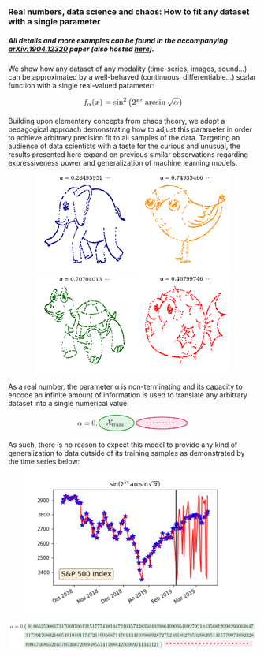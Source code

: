 ### Real numbers, data science and chaos: How to fit any dataset with a single parameter
##### *All details and more examples can be found in the accompanying [arXiv:1904.12320](https://arxiv.org/abs/1904.12320) paper (also hosted [here](1904.12320.pdf)).*

We show how any dataset of any modality (time-series, images, sound...) can be approximated by a well-behaved 
(continuous, differentiable...) scalar function with a single real-valued parameter:

<p align="center">
<img src="resources/decodingFunction.png" width="200"/>
</p>

Building upon elementary concepts from chaos theory, we adopt a pedagogical approach demonstrating how to adjust
this parameter in order to achieve arbitrary precision fit to all samples of the data.
Targeting an audience of data scientists with a taste for the curious and unusual, the results presented here
expand on previous similar observations regarding expressiveness power and generalization of machine learning models.

<p align="center">
<img src="resources/generatedAnimals/elephant.png" width="200"/>
<img src="resources/generatedAnimals/bird.png" width="200"/>
<img src="resources/generatedAnimals/turtle.png" width="200"/>
<img src="resources/generatedAnimals/fish.png" width="200"/>
</p>

As a real number, the parameter &alpha; is non-terminating and its capacity to encode an infinite amount of information is used to translate any arbitrary dataset into
a single numerical value.

<p align="center">
<img src="resources/alphaEncoding.png" width="230"/>
</p>

As such, there is no reason to expect this model to provide any kind of generalization to data outside of its training samples as demonstrated by the time series below:

<p align="center">
<img src="resources/timeSeries/generalization.png" width="430"/>
</p>

<p align="center">
<img src="resources/timeSeries/alphaValue.png" width="700"/>
</p>
